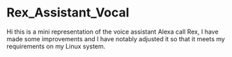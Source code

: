 # Rex_Assistant_Vocal

Hi this is a mini representation of the voice assistant Alexa call Rex, I have made some improvements and I have notably adjusted it so that it meets my requirements on my Linux system.